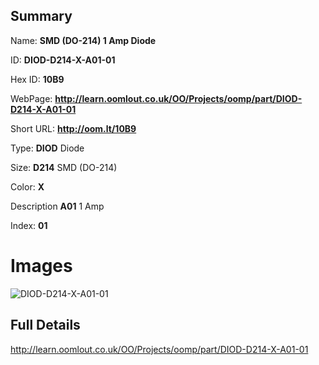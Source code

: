 

## Summary
 
Name: __SMD (DO-214) 1 Amp Diode__

ID: __DIOD-D214-X-A01-01__

Hex ID: __10B9__

WebPage: __http://learn.oomlout.co.uk/OO/Projects/oomp/part/DIOD-D214-X-A01-01__

Short URL: __http://oom.lt/10B9__


Type: __DIOD__ Diode 

Size: __D214__ SMD (DO-214) 

Color: __X__  

Description __A01__ 1 Amp 

Index: __01__


# Images
![DIOD-D214-X-A01-01](http://oomlout.com/oomp-gen/parts/DIOD-D214-X-A01-01/DIOD-D214-X-A01-01_420.jpg)



## Full Details

 http://learn.oomlout.co.uk/OO/Projects/oomp/part/DIOD-D214-X-A01-01














